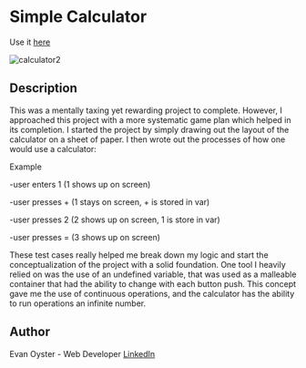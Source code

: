 # Simple Calculator

Use it [here](https://quietoutthere.github.io/calculator/)

![calculator2](https://user-images.githubusercontent.com/108839805/204379159-b8b5ded5-b079-4e41-9759-26e9d2a11c2c.png)

## Description

This was a mentally taxing yet rewarding project to complete. However, I approached this project with a more systematic game plan which helped in its completion.  I started the project by simply drawing out the layout of the calculator on a sheet of paper. I then wrote out the processes of how one would use a calculator:

Example

-user enters 1 (1 shows up on screen)

-user presses + (1 stays on screen, + is stored in var)

-user presses 2 (2 shows up on screen, 1 is store in var)

-user presses = (3 shows up on screen)

These test cases really helped me break down my logic and start the conceptualization of the project with a solid foundation.
One tool I heavily relied on was the use of an undefined variable, that was used as a malleable container that had the ability to change with each button push. This concept gave me the use of continuous operations, and the calculator has the ability to run operations an infinite number.


## Author
Evan Oyster - Web Developer
[LinkedIn](https://www.linkedin.com/feed/)
